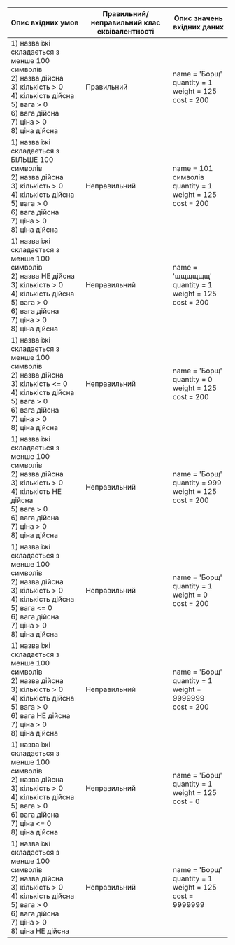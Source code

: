 | Опис вхідних умов | Правильний/неправильний клас еквівалентності | Опис значень вхідних даних |
| ----------------- | -------------------------------------------- | -------------------------- |
| 1) назва їжі складається з менше 100 символів<br> 2) назва дійсна<br> 3) кількість > 0<br> 4) кількість дійсна<br> 5) вага > 0<br> 6) вага дійсна<br> 7) ціна > 0<br> 8) ціна дійсна<br> | Правильний | name = 'Борщ'<br> quantity = 1<br> weight = 125<br> cost = 200 |
| 1) назва їжі складається з БІЛЬШЕ 100 символів<br> 2) назва дійсна<br> 3) кількість > 0<br> 4) кількість дійсна<br> 5) вага > 0<br> 6) вага дійсна<br> 7) ціна > 0<br> 8) ціна дійсна<br> | Неправильний | name = 101 символів<br> quantity = 1<br> weight = 125<br> cost = 200 |
| 1) назва їжі складається з менше 100 символів<br> 2) назва НЕ дійсна<br> 3) кількість > 0<br> 4) кількість дійсна<br> 5) вага > 0<br> 6) вага дійсна<br> 7) ціна > 0<br> 8) ціна дійсна<br> | Неправильний | name = 'щщщщщщ'<br> quantity = 1<br> weight = 125<br> cost = 200 |
| 1) назва їжі складається з менше 100 символів<br> 2) назва дійсна<br> 3) кількість <= 0<br> 4) кількість дійсна<br> 5) вага > 0<br> 6) вага дійсна<br> 7) ціна > 0<br> 8) ціна дійсна<br> | Неправильний | name = 'Борщ'<br> quantity = 0<br> weight = 125<br> cost = 200 |
| 1) назва їжі складається з менше 100 символів<br> 2) назва дійсна<br> 3) кількість > 0<br> 4) кількість НЕ дійсна<br> 5) вага > 0<br> 6) вага дійсна<br> 7) ціна > 0<br> 8) ціна дійсна<br> | Неправильний | name = 'Борщ'<br> quantity = 999<br> weight = 125<br> cost = 200 |
| 1) назва їжі складається з менше 100 символів<br> 2) назва дійсна<br> 3) кількість > 0<br> 4) кількість дійсна<br> 5) вага <= 0<br> 6) вага дійсна<br> 7) ціна > 0<br> 8) ціна дійсна<br> | Неправильний | name = 'Борщ'<br> quantity = 1<br> weight = 0<br> cost = 200 |
| 1) назва їжі складається з менше 100 символів<br> 2) назва дійсна<br> 3) кількість > 0<br> 4) кількість дійсна<br> 5) вага > 0<br> 6) вага НЕ дійсна<br> 7) ціна > 0<br> 8) ціна дійсна<br> | Неправильний | name = 'Борщ'<br> quantity = 1<br> weight = 9999999<br> cost = 200 |
| 1) назва їжі складається з менше 100 символів<br> 2) назва дійсна<br> 3) кількість > 0<br> 4) кількість дійсна<br> 5) вага > 0<br> 6) вага дійсна<br> 7) ціна <= 0<br> 8) ціна дійсна<br> | Неправильний | name = 'Борщ'<br> quantity = 1<br> weight = 125<br> cost = 0 |
| 1) назва їжі складається з менше 100 символів<br> 2) назва дійсна<br> 3) кількість > 0<br> 4) кількість дійсна<br> 5) вага > 0<br> 6) вага дійсна<br> 7) ціна > 0<br> 8) ціна НЕ дійсна<br> | Неправильний | name = 'Борщ'<br> quantity = 1<br> weight = 125<br> cost = 9999999 |
